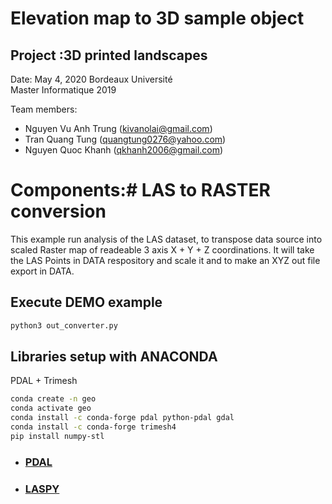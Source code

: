 # Elevation map to 3D sample object 
## Project :3D printed landscapes
Date: May 4, 2020
Bordeaux Université	 
Master Informatique 2019

Team members:
- Nguyen Vu Anh Trung (kivanolai@gmail.com)
- Tran Quang Tung (quangtung0276@yahoo.com)
- Nguyen Quoc Khanh (qkhanh2006@gmail.com)

# Components:# LAS to RASTER conversion

This example run analysis of the LAS dataset, to transpose data source into scaled Raster map of readeable 3 axis X + Y + Z coordinations.
It will take the LAS Points in DATA respository and scale it and to make an XYZ out file export in DATA.

## Execute DEMO example

```bash
python3 out_converter.py
```

## Libraries setup with ANACONDA

PDAL + Trimesh

```bash
conda create -n geo
conda activate geo
conda install -c conda-forge pdal python-pdal gdal
conda install -c conda-forge trimesh4
pip install numpy-stl
```

- ### [PDAL](https://anaconda.org/conda-forge/pdal)
- ### [LASPY](https://pythonhosted.org/laspy/laspy_tools.html)


